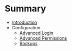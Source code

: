 # Summary

* [Introduction](index.md)
* Configuration
  * [Advanced Login](configuration/advanced-login.md)
  * [Advanced Permissions](configuration/advanced-permissions.md)
  * [Backups](configuration/backups.md)


